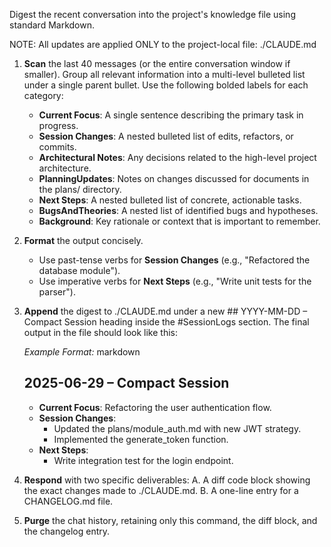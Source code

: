 Digest the recent conversation into the project's knowledge file using standard Markdown.

NOTE: All updates are applied ONLY to the project-local file: ./CLAUDE.md

1.  **Scan** the last 40 messages (or the entire conversation window if smaller). Group all relevant information into a multi-level bulleted list under a single parent bullet. Use the following bolded labels for each category:
    * **Current Focus**: A single sentence describing the primary task in progress.
    * **Session Changes**: A nested bulleted list of edits, refactors, or commits.
    * **Architectural Notes**: Any decisions related to the high-level project architecture.
    * **PlanningUpdates**: Notes on changes discussed for documents in the plans/ directory.
    * **Next Steps**: A nested bulleted list of concrete, actionable tasks.
    * **BugsAndTheories**: A nested list of identified bugs and hypotheses.
    * **Background**: Key rationale or context that is important to remember.

2.  **Format** the output concisely.
    * Use past-tense verbs for **Session Changes** (e.g., "Refactored the database module").
    * Use imperative verbs for **Next Steps** (e.g., "Write unit tests for the parser").

3.  **Append** the digest to ./CLAUDE.md under a new ## YYYY-MM-DD – Compact Session heading inside the #SessionLogs section. The final output in the file should look like this:

    *Example Format:*
    markdown
    ## 2025-06-29 – Compact Session
    - **Current Focus**: Refactoring the user authentication flow.
    - **Session Changes**:
        - Updated the plans/module_auth.md with new JWT strategy.
        - Implemented the generate_token function.
    - **Next Steps**:
        - Write integration test for the login endpoint.
    

4.  **Respond** with two specific deliverables:
    A.  A diff code block showing the exact changes made to ./CLAUDE.md.
    B.  A one-line entry for a CHANGELOG.md file.

5.  **Purge** the chat history, retaining only this command, the diff block, and the changelog entry.